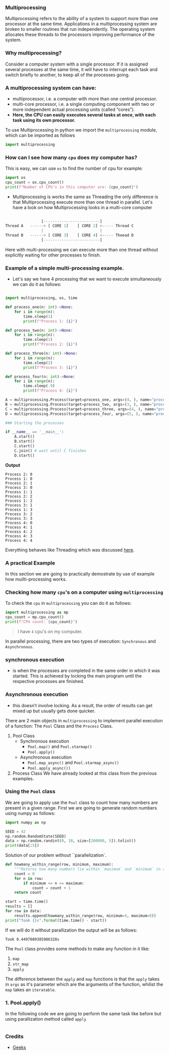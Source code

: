 ### Multiprocessing

Multiprocessing refers to the ability of a system to support more than one processor at the same time. Applications in a multiprocessing system are broken to smaller routines that run independently. The operating system allocates these threads to the processors improving performance of the system.

### Why multiprocessing?
Consider a computer system with a single processor. If it is assigned several processes at the same time, it will have to interrupt each task and switch briefly to another, to keep all of the processes going.

### A multiprocessing system can have:

* multiprocessor, i.e. a computer with more than one central processor.
* multi-core processor, i.e. a single computing component with two or more independent actual processing units (called “cores”).
* **Here, the CPU can easily executes several tasks at once, with each task using its own processor.**

To use Multiprocessing in python we import the `multiprocessing` module, which can be imported as follows

```python
import multiprocessing
```

### How can I see how many `cpu` does my computer has?
This is easy, we can use `os` to find the number of cpu for example:

```python
import os
cpu_count = os.cpu_count()
print(f"Number of CPU's in this computer are: {cpu_count}")
```

* Multiprocessing is works the same as Threading the only difference is that Multiprocessing execute more than one thread in parallel. Let's have a look on how Multiprocessing looks in a multi-core computer
 
```python
    
                [-------------------------]
Thread A   ------> [ CORE 1]    [ CORE 2] <----- Thread C
                |                         |
Thread B   ------> [ CORE 3]    [ CORE 4] <----- Theead D
                [-------------------------]
``` 
Here with multi-processing we can execute more than one 
thread without explicitly waiting for other processes to
finish.

### Example of a simple multi-processing example.

* Let's say we have 4 processing that we want to execute simultaneously
we can do it as follows:
  
````python

import multiprocessing, os, time

def process_one(n: int)->None:
    for i in range(n):
        time.sleep(1)
        print(f"Process 1: {i}")

def process_two(n: int)->None:
    for i in range(n):
        time.sleep(1)
        print(f"Process 2: {i}")

def process_three(n: int)->None:
    for i in range(n):
        time.sleep(2)
        print(f"Process 3: {i}")

def process_four(n: int)->None:
    for i in range(n):
        time.sleep(.9)
        print(f"Process 4: {i}")

A = multiprocessing.Process(target=process_one, args=(4, ), name="process1 1")
B = multiprocessing.Process(target=process_two, args=(3, ), name="process1 2")
C = multiprocessing.Process(target=process_three, args=(4, ), name="process1 3")
D = multiprocessing.Process(target=process_four, args=(5, ), name="process1 4")

### Starting the processes

if __name__ == '__main__':
    A.start()
    B.start()
    C.start()
    C.join() # wait until C finishes
    D.start()
````
**Output**

````
Process 2: 0
Process 1: 0
Process 2: 1
Process 3: 0
Process 1: 1
Process 2: 2
Process 1: 2
Process 3: 1
Process 1: 3
Process 3: 2
Process 3: 3
Process 4: 0
Process 4: 1
Process 4: 2
Process 4: 3
Process 4: 4
````

Everything behaves like Threading which was discussed [here](https://github.com/CrispenGari/days-of-python/tree/main/13_Threading).

### A practical Example 
In this section we are going to practically demostrate by use of example how muilti-processing works.

### Checking how many `cpu`'s on a computer using `multiprocessing`
To check the ``cpu`` in `multiprocessing` you can do it as follows:

```py
import multiprocessing as mp
cpu_count = mp.cpu_count()
print(f"CPU count: {cpu_count}")
```

> I have `4` cpu's on my computer.
 
In parallel processing, there are two types of execution: `Synchronous` and `Asynchronous`.

### synchronous execution 
* is when the processes are completed in the same order in which it was started. This is achieved by locking the main program until the respective processes are finished.

### Asynchronous execution
* this doesn’t involve locking. As a result, the order of results can get mixed up but usually gets done quicker.

There are 2 main objects in `multiprocessing` to implement parallel execution of a function: The `Pool` Class and the `Process` Class.

1. Pool Class
   * Synchronous execution
      * `Pool.map()` and `Pool.starmap()`
      * `Pool.apply()`
   * Asynchronous execution
      * `Pool.map_async()` and `Pool.starmap_async()`
      * `Pool.apply_async())`
2. Process Class
We have already looked at this class from the previous examples.

### Using the `Pool` class
We are going to apply use the ``Pool`` class to count how many numbers are present in a given range. First we are 
going to generate random numbers using numpy as follows:

```python
import numpy as np

SEED = 42
np.random.RandomState(SEED)
data = np.random.randint(0, 10, size=[200000, 5]).tolist()
print(data[:5])
```
Solution of our problem without ``parallelization`.

````python
def howmany_within_range(row, minimum, maximum):
    """Returns how many numbers lie within `maximum` and `minimum` in a given `row`"""
    count = 0
    for n in row:
        if minimum <= n <= maximum:
            count = count + 1
    return count

start = time.time()
results = []
for row in data:
    results.append(howmany_within_range(row, minimum=4, maximum=8))
print("Took {}s".format(time.time() - start))
````
If we will do it without parallization the output will be as follows:

```shell
Took 0.4497089385986328s
```
The `Pool` class provides some methods to make any function in it like:

1. ``map``
2. ``str_map``
3. ``apply``

The difference between the ``apply`` and `map` functions is that the `apply` takes in `args`
as it's parameter which are the arguments of the function, whilist the ``map`` takes an `iteratable`.

### 1. Pool.apply()
In the following code we are going to perform the same task like before but using parallization method called `apply`

```python

```


### Credits

* [Geeks](https://www.geeksforgeeks.org/multiprocessing-python-set-1/)



